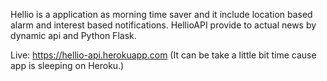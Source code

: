 Hellio is a application as morning time saver and it include location based alarm and interest based notifications. 
HellioAPI provide to actual news by dynamic api and Python Flask.

Live: https://hellio-api.herokuapp.com (It can be take a little bit time cause app is sleeping on Heroku.)
